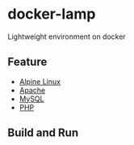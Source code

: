 # docker-lamp
Lightweight environment on docker

## Feature
- [Alpine Linux](https://alpinelinux.org/)
- [Apache]()
- [MySQL]()
- [PHP]()

## Build and Run

